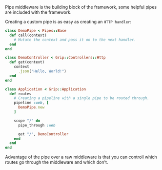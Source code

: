 Pipe middleware is the building block of the framework, some helpful pipes are included with the framework.

Creating a custom pipe is as easy as creating an `HTTP handler`:

```ruby
class DemoPipe < Pipes::Base
  def call(context)
    # Mutate the context and pass it on to the next handler.
  end
end

class DemoController < Grip::Controllers::Http
  def get(context)
    context
      .json("Hello, World!")
  end
end

class Application < Grip::Application
  def routes
    # Creating a pipeline with a single pipe to be routed through.
    pipeline :web, [
      DemoPipe.new
    ]

    scope "/" do
      pipe_through :web

      get "/", DemoController
    end
  end
end
```

Advantage of the pipe over a raw middleware is that you can controll which routes go through the middleware and which don't.
